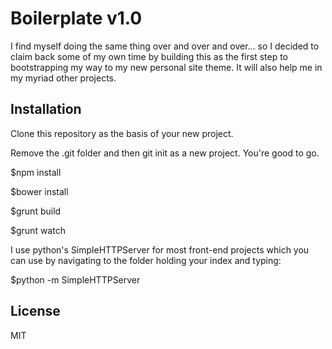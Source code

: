 # Boilerplate v1.0
I find myself doing the same thing over and over and over… so I decided to claim back some of my own time by building this as the first step to bootstrapping my way to my new personal site theme. It will also help me in my myriad other projects.

## Installation
Clone this repository as the basis of your new project.

Remove the .git folder and then git init as a new project. You're good to go.

$npm install

$bower install

$grunt build

$grunt watch

I use python's SimpleHTTPServer for most front-end 
projects which you can use by navigating to the folder 
holding your index and typing:

$python -m SimpleHTTPServer

## License
MIT

